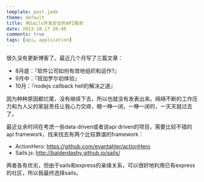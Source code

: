 ```yaml
---
template: post.jade
theme: default
title: 用Sails开发安全的API服务
date: 2013-10-17 20:40
comments: true
tags: [api, application]
---
```


很久没有更新博客了。最近几个月写了三篇文章：

* 8月底：『软件公司如何有效地组织和运作?』
* 9月中：『班加罗尔初体验』
* 10月：『nodejs callback hell的解决之道』
 
因为种种原因都烂尾，没有继续下去，所以也就没有发表出来。绵绵不断的工作压力和为人父的家庭责任让我心力交瘁，眼一睁一闭，一睁一闭的，一天天就过去了。

最近业余时间在考虑一些data driven或者说api driven的项目，需要比较不错的api framework，找来找去有两个比较靠谱的framework：

* ActionHero: https://github.com/evantahler/actionHero
* Sails.js: http://balderdashy.github.io/sails/

两者各有优劣，但由于sails和express的亲缘关系，可以很好地利用已有express的社区，所以我最终选择sails。


